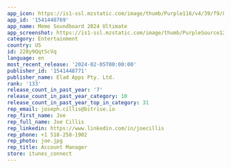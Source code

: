 ```yaml
---
app_icon: https://is1-ssl.mzstatic.com/image/thumb/Purple116/v4/39/f9/81/39f981e8-af38-53ad-7bbe-27a6bd5e386e/AppIcon-1-0-0-1x_U007emarketing-0-10-0-85-220.png/1024x1024bb.png
app_id: '1541448769'
app_name: Meme Soundboard 2024 Ultimate
app_screenshot: https://is1-ssl.mzstatic.com/image/thumb/PurpleSource126/v4/c5/a6/ec/c5a6ec39-f885-54cc-7b51-58a6d7ae406a/a631c760-5699-44a4-aa74-8ccc1a97a80e_Screen_01.png/1284x2778bb.png
category: Entertainment
country: US
id: 228y9QqtScVq
language: en
most_recent_release: '2024-02-05T00:00:00'
publisher_id: '1541448771'
publisher_name: Elad Apps Pty. Ltd.
rank: '133'
release_count_in_past_year: '7'
release_count_in_past_year_category: 10
release_count_in_past_year_top_in_category: 31
rep_email: joseph.cillis@bitrise.io
rep_first_name: Joe
rep_full_name: Joe Cillis
rep_linkedin: https://www.linkedin.com/in/joecillis
rep_phone: +1 518-258-1902
rep_photo: joe.jpg
rep_title: Account Manager
store: itunes_connect
---
```

